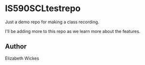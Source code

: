 # IS590SCLtestrepo

Just a demo repo for making a class recording.

I'll be adding more to this repo as we learn more about the features.

## Author

Elizabeth Wickes

